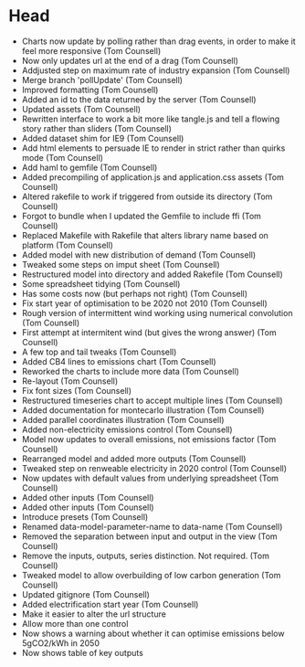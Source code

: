 # Head

* Charts now update by polling rather than drag events, in order to make it feel more responsive (Tom Counsell)
* Now only updates url at the end of a drag (Tom Counsell)
* Addjusted step on maximum rate of industry expansion (Tom Counsell)
* Merge branch 'pollUpdate' (Tom Counsell)
* Improved formatting (Tom Counsell)
* Added an id to the data returned by the server (Tom Counsell)
* Updated assets (Tom Counsell)
* Rewritten interface to work a bit more like tangle.js and tell a flowing story rather than sliders (Tom Counsell)
* Added dataset shim for IE9 (Tom Counsell)
* Add html elements to persuade IE to render in strict rather than quirks mode (Tom Counsell)
* Add haml to gemfile (Tom Counsell)
* Added precompiling of application.js and application.css assets (Tom Counsell)
* Altered rakefile to work if triggered from outside its directory (Tom Counsell)
* Forgot to bundle when I updated the Gemfile to include ffi (Tom Counsell)
* Replaced Makefile with Rakefile that alters library name based on platform (Tom Counsell)
* Added model with new distribution of demand (Tom Counsell)
* Tweaked some steps on imput sheet (Tom Counsell)
* Restructured model into directory and added Rakefile (Tom Counsell)
* Some spreadsheet tidying (Tom Counsell)
* Has some costs now (but perhaps not right) (Tom Counsell)
* Fix start year of optimisation to be 2020 not 2010 (Tom Counsell)
* Rough version of intermittent wind working using numerical convolution (Tom Counsell)
* First attempt at intermitent wind (but gives the wrong answer) (Tom Counsell)
* A few top and tail tweaks (Tom Counsell)
* Added CB4 lines to emissions chart (Tom Counsell)
* Reworked the charts to include more data (Tom Counsell)
* Re-layout (Tom Counsell)
* Fix font sizes (Tom Counsell)
* Restructured timeseries chart to accept multiple lines (Tom Counsell)
* Added documentation for montecarlo illustration (Tom Counsell)
* Added parallel coordinates illustration (Tom Counsell)
* Added non-electricity emissions control (Tom Counsell)
* Model now updates to overall emissions, not emissions factor (Tom Counsell)
* Rearranged model and added more outputs (Tom Counsell)
* Tweaked step on renweable electricity in 2020 control (Tom Counsell)
* Now updates with default values from underlying spreadsheet (Tom Counsell)
* Added other inputs (Tom Counsell)
* Added other inputs (Tom Counsell)
* Introduce presets (Tom Counsell)
* Renamed data-model-parameter-name to data-name (Tom Counsell)
* Removed the separation between input and output in the view (Tom Counsell)
* Remove the inputs, outputs, series distinction. Not required. (Tom Counsell)
* Tweaked model to allow overbuilding of low carbon generation (Tom Counsell)
* Updated gitignore (Tom Counsell)
* Added electrification start year (Tom Counsell)
* Make it easier to alter the url structure
* Allow more than one control
* Now shows a warning about whether it can optimise emissions below 5gCO2/kWh in 2050
* Now shows table of key outputs
